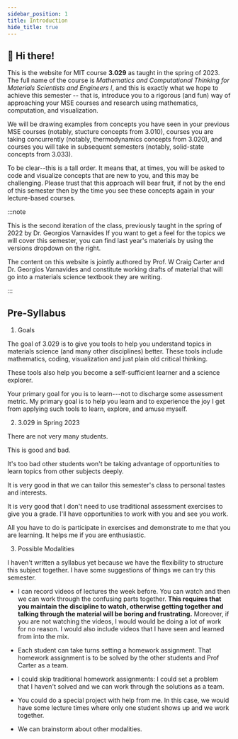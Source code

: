 ```yaml
---
sidebar_position: 1
title: Introduction
hide_title: true
---
```


## 👋 Hi there!
  
This is the website for MIT course **3.029** as taught in the spring of 2023. The full name of the course is _Mathematics and Computational Thinking for Materials Scientists and Engineers I_, and this is exactly what we hope to achieve this semester -- that is, introduce you to a rigorous (and fun) way of approaching your MSE courses and research using mathematics, computation, and visualization.

We will be drawing examples from concepts you have seen in your previous MSE courses (notably, stucture concepts from 3.010), courses you are taking concurrently (notably, thermodynamics concepts from 3.020), and courses you will take in subsequent semesters (notably, solid-state concepts from 3.033).

To be clear--this is a tall order.
It means that, at times, you will be asked to code and visualize concepts that are new to you, and this may be challenging.
Please  trust that  this approach will bear fruit, if not by the end of this semester then by the time you see these concepts again in your lecture-based courses.

:::note

This is the second iteration of the class, previously taught in the spring of 2022 by Dr. Georgios Varnavides
If you want to get a feel for the topics we will cover this semester, you can find last year's materials by using the versions dropdown on the right.

The content on this website is jointly authored by Prof. W Craig Carter and Dr. Georgios Varnavides and constitute working drafts of material that will go into a materials science textbook they are writing.

:::

## Pre-Syllabus

1. Goals

The goal of 3.029 is to give you tools to help you understand topics
in materials science (and many other disciplines) better.
These tools include mathematics, coding, visualization and just plain old critical thinking.

These tools also help you become a self-sufficient learner and a science
explorer.

Your primary goal for you is to learn---not to discharge some assessment metric.
My primary goal is to help you learn and to experience the joy I get from
applying such tools to learn, explore, and amuse myself.

2. 3.029 in Spring 2023

There are not very many students.

This is good and bad.

It's too bad other students won't be taking advantage of opportunities
to learn topics from other subjects deeply.

It is very good in that we can tailor this semester's class to personal tastes
and interests.

It is very good that I don't need to use traditional assessment exercises to give you a grade.
I'll have opportunities to work with you and see you work.

All you have to do is participate in exercises and demonstrate to me that
you are learning.
It helps me if you are enthusiastic.

3. Possible Modalities

I haven't written a syllabus yet because we have the flexibility to
structure this subject together.
I have some suggestions of things we can try this semester.

* I can record videos of lectures the week before.
You can watch and then we can work through the confusing parts together.
__This requires that you maintain the discipline to watch, otherwise getting together and talking through the material will be boring and frustrating.__
Moreover, if you are not watching the videos, I would would be doing a lot of work for no reason.
I would also include videos that I have seen and learned from into the mix.

* Each student can take turns setting a homework assignment.  That homework assignment is to be solved by the other students and Prof Carter as a team.

* I could skip traditional homework assignments:  I could set a problem that I haven't solved and we can work through the solutions as a team.

* You could do a special project with help from me.  In this case, we would have some lecture times where only one student shows up and we work together.

* We can brainstorm about other modalities.




